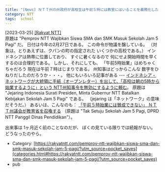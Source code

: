 ```yaml
---
title: "[News] ＮＴＴ州の州政府が高校生は午前５時には教室にはいることを義務化した ---ＮＴＴ州は大騒ぎになっている"
category: NTT
tags:  school
---
```


[2023-03-25] [[Rakyat NTT]](https://rakyatntt.com/pemprov-ntt-wajibkan-siswa-sma-dan-smk-masuk-sekolah-jam-5-pagi/?utm_source=pocket_saves)  
 原題は
"Pemprov NTT Wajibkan Siswa SMA dan SMK 
Masuk Sekolah Jam 5 Pagi" だ。
日付は今年の2月27日である。
この命令が物議を醸している。
（対象は、とりあえずは、クパンの町の指定された
いくつかの高校である。）
インドネシアは熱帯に位置しており、
すぐに暑くなるので
何にせよ開始時間を早くするのは合理的である。
しかし、それにしても、
「午前5時始業」はめちゃくちゃだろう
現在は午前７時はじまりである。
州知事はどっからこんな
数字をひねりだしたのだろうか・・・。
他にもいろいろ記事がある ---
[インドネシア・ネットワークが大統領に手紙（オープンレター）を出して、「高校は朝の5時から始業するように」という NTT州知事令を無効にするように頼む](https://rakyatntt.com/jejaring-indonesia-surati-presiden-minta-gubernur-ntt-batalkan-kebijakan-sekolah-jam-5-pagi/?utm_source=pocket_saves)。
原題は "Jejaring Indonesia Surati Presiden, Minta Gubernur NTT Batalkan Kebijakan Sekolah Jam 5 Pagi" である。
（jejaring は「ネットワーク」の意味だそうだ。）
あるいは、こんなのも：
[「午前５時始業には賛成できない」
ＮＴＴ州議会が教育省を召喚する](https://rakyatntt.com/tak-setuju-sekolah-jam-5-pagi-dprd-ntt-panggil-dinas-pendidikan/?utm_source=pocket_saves)
（原題は
"Tak Setuju Sekolah Jam 5 Pagi, 
DPRD NTT Panggil Dinas Pendidikan"）。

 出来事は 1ヶ月近く前のことなのだが、
ぼくの見ている限りでは続報がない。
どうなったのやら。

- Category: [https://rakyatntt.com/pemprov-ntt-wajibkan-siswa-sma-dan-smk-masuk-sekolah-jam-5-pagi/?utm_source=pocket_saves](categories.html#https://rakyatntt.com/pemprov-ntt-wajibkan-siswa-sma-dan-smk-masuk-sekolah-jam-5-pagi/?utm_source=pocket_saves)
- pub

